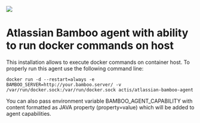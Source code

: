 [![](https://images.microbadger.com/badges/image/actis/atlassian-bamboo-agent.svg)](https://microbadger.com/images/actis/atlassian-bamboo-agent "Get your own image badge on microbadger.com")

# Atlassian Bamboo agent with ability to run docker commands on host
This installation allows to execute docker commands on container host. To properly
run this agent use the following command line:

```
docker run -d --restart=always -e BAMBOO_SERVER=http://your.bamboo.server/ -v /var/run/docker.sock:/var/run/docker.sock actis/atlassian-bamboo-agent
```

You can also pass environment variable BAMBOO_AGENT_CAPABILITY with content formatted as JAVA property (property=value) which will be added to agent capabilities.
